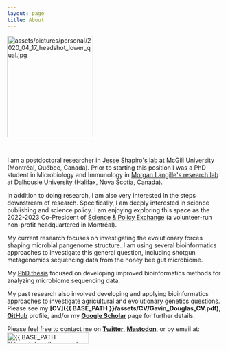 ```yaml
---
layout: page
title: About
---
```


<td class="left">
        <img src="{{ BASE_PATH }}/assets/pictures/personal/2020_04_17_headshot_lower_qual.jpg" alt="assets/pictures/personal/2020_04_17_headshot_lower_qual.jpg" title="2020_04_17_headshot_lower_qual" align="middle" height="236" width="200">
</td>

<p>
<br />
</p>

I am a postdoctoral researcher in [Jesse Shapiro's lab](http://www.shapirolab.ca/) at McGill University (Montréal, Québec, Canada). Prior to starting this position I was a PhD student in Microbiology and Immunology in [Morgan Langille's research lab](http://morganlangille.com) at Dalhousie University (Halifax, Nova Scotia, Canada).

In addition to doing research, I am also very interested in the steps downstream of research. Specifically, I am deeply interested in science publishing and science policy. I am enjoying exploring this space as the 2022-2023 Co-President of [Science & Policy Exchange](https://www.sp-exchange.ca) (a volunteer-run non-profit headquartered in Montréal).

My current research focuses on investigating the evolutionary forces shaping microbial pangenome structure. I am using several bioinformatics approaches to investigate this general question, including shotgun metagenomics sequencing data from the honey bee gut microbiome.

My [PhD thesis](https://dalspace.library.dal.ca/handle/10222/80086) focused on developing improved bioinformatics methods for analyzing microbiome sequencing data.

My past research also involved developing and applying bioinformatics approaches to investigate agricultural and evolutionary genetics questions. Please see my **[CV]({{ BASE_PATH }}/assets/CV/Gavin_Douglas_CV.pdf)**, **[GitHub](https://github.com/gavinmdouglas)** profile, and/or my **[Google Scholar](https://scholar.google.ca/citations?hl=en&user=EhhXPUkAAAAJ)** page for further details.

Please feel free to contact me on **[Twitter](https://twitter.com/gavin_m_douglas)**, **<a rel="me" href="https://fediscience.org/@gmdouglas">Mastodon</a>**, or by email at: <img src="{{ BASE_PATH }}/assets/gmail_screenshot.jpg" alt="{{ BASE_PATH }}/assets/gmail_screenshot.jpg" title="gmail" width="190" height="26">

